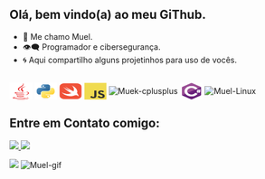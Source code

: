 ## Olá, bem vindo(a) ao meu GiThub.

- 🪪 Me chamo Muel.
- 👁️‍🗨️ Programador e cibersegurança.                                          
- 🌀 Aqui compartilho alguns projetinhos para uso de vocês. 

<div style="display: inline_block"><br>
  <img align="center" alt="Muel-java" height="30" width="40" src="https://raw.githubusercontent.com/devicons/devicon/master/icons/java/java-plain.svg">
  <img align="center" alt="Muel-python" height="30" width="40" src="https://raw.githubusercontent.com/devicons/devicon/master/icons/python/python-original.svg">
  <img align="center" alt="Muel-Swift" height="30" width="40" src="https://raw.githubusercontent.com/devicons/devicon/master/icons/swift/swift-original.svg">
  <img align="center" alt="Muel-JavaS" height="30" width="40" src="https://raw.githubusercontent.com/devicons/devicon/master/icons/javascript/javascript-original.svg">
  <img align="center" alt="Muek-cplusplus" height="30" width="40" src="https://cdn.jsdelivr.net/gh/devicons/devicon@latest/icons/cplusplus/cplusplus-original.svg" />
  <img align="center" alt="Muel-Csharp" height="30" width="40" src="https://raw.githubusercontent.com/devicons/devicon/master/icons/csharp/csharp-original.svg"> 
  <img align="center" alt="Muel-Linux" height="30" width="40" src="https://cdn.jsdelivr.net/gh/devicons/devicon@latest/icons/archlinux/archlinux-original.svg">
  
  </div>

## Entre em Contato comigo:

<a href="https://instagram.com/mlz77k" target="_blank"><img src="https://img.shields.io/badge/-Instagram-%23E4405F?style=for-the-badge&logo=instagram&logoColor=white" target="_blank"></a><a href="https://x.com/mlz77k" target="_blank">
  <img src="https://img.shields.io/badge/-X-000000?style=for-the-badge&logo=x&logoColor=white" target="_blank">
</a>


<img src = "https://github-readme-stats.vercel.app/api/top-langs/?username=mlz777k&layout=compact"> 


<img align="" alt="Muel-gif" src="https://cdn.discordapp.com/attachments/1297081021593817132/1372007680058589194/IMG_1197.gif?ex=68253539&is=6823e3b9&hm=a9cb850467d965900b5858c44d49c6f50ac7fb9f80deb8c9188b3a1e4afbf4fe&">



 

